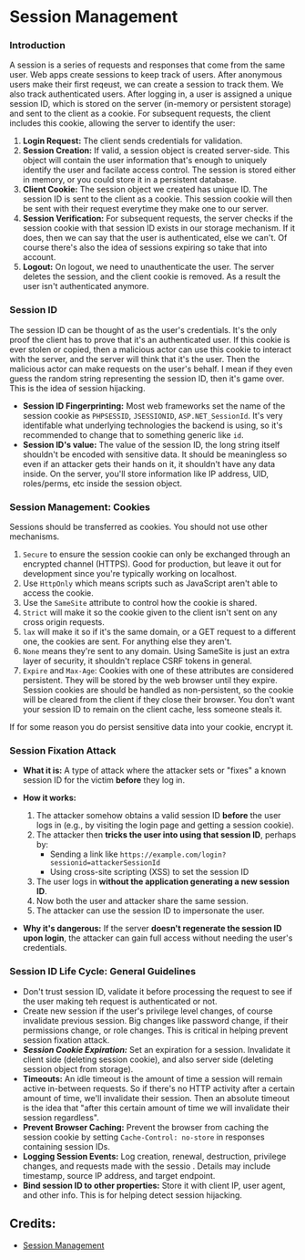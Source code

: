# Session Management

### Introduction
A session is a series of requests and responses that come from the same user. Web apps create sessions to keep track of users. After anonymous users make their first reqeust, we can create a session to track them. We also track authenticated users. After logging in, a user is assigned a unique session ID, which is stored on the server (in-memory or persistent storage) and sent to the client as a cookie. For subsequent requests, the client includes this cookie, allowing the server to identify the user:
1. **Login Request:** The client sends credentials for validation.
2. **Session Creation:** If valid, a session object is created server-side. This object will contain the user information that's enough to uniquely identify the user and facilate access control. The session is stored either in memory, or you could store it in a persistent database. 
3. **Client Cookie:** The session object we created has unique ID. The session ID is sent to the client as a cookie. This session cookie will then be sent with their request everytime they make one to our server.
4. **Session Verification:** For subsequent requests, the server checks if the session cookie with that session ID exists in our storage mechanism. If it does, then we can say that the user is authenticated, else we can't. Of course there's also the idea of sessions expiring so take that into account.
5. **Logout:** On logout, we need to unauthenticate the user. The server deletes the session, and the client cookie is removed. As a result the user isn't authenticated anymore.

### Session ID
The session ID can be thought of as the user's credentials. It's the only proof the client has to prove that it's an authenticated user. If this cookie is ever stolen or copied, then a malicious actor can use this cookie to interact with the server, and the server will think that it's the user. Then the malicious actor can make requests on the user's behalf. I mean if they even guess the random string representing the session ID, then it's game over. This is the idea of session hijacking.
- **Session ID Fingerprinting:** Most web frameworks set the name of the session cookie as `PHPSESSID`, `JSESSIONID`, `ASP.NET_SessionId`. It's very identifable what underlying technologies the backend is using, so it's recommended to change that to something generic like `id`.
- **Session ID's value:** The value of the session ID, the long string itself shouldn't be encoded with sensitive data. It should be meaningless so even if an attacker gets their hands on it, it shouldn't have any data inside. On the server, you'll store information like IP address, UID, roles/perms, etc inside the session object.

### Session Management: Cookies 
Sessions should be transferred as cookies. You should not use other mechanisms. 
1. `Secure` to ensure the session cookie can only be exchanged through an encrypted channel (HTTPS). Good for production, but leave it out for development since you're typically working on localhost. 
2. Use `HttpOnly` which means scripts such as JavaScript aren't able to access the cookie. 
3. Use the `SameSite` attribute to control how the cookie is shared.
  1. `Strict` will make it so the cookie given to the client isn't sent on any cross origin requests. 
  2. `lax` will make it so if it's the same domain, or a GET request to a different one, the cookies are sent. For anything else they aren't. 
  3. `None` means they're sent to any domain.  Using SameSite is just an extra layer of security, it shouldn't replace CSRF tokens in general.
4. `Expire` and `Max-Age`: Cookies with one of these attributes are considered persistent. They will be stored by the web browser until they expire. Session cookies are should be handled as non-persistent, so the cookie will be cleared from the client if they close their browser. You don't want your session ID to remain on the client cache, less someone steals it.



If for some reason you do persist sensitive data into your cookie, encrypt it.

### Session Fixation Attack
* **What it is:** A type of attack where the attacker sets or "fixes" a known session ID for the victim **before** they log in.
* **How it works:**
  1. The attacker somehow obtains a valid session ID **before** the user logs in (e.g., by visiting the login page and getting a session cookie).
  2. The attacker then **tricks the user into using that session ID**, perhaps by:
     * Sending a link like `https://example.com/login?sessionid=attackerSessionId`
     * Using cross-site scripting (XSS) to set the session ID
  3. The user logs in **without the application generating a new session ID**.
  4. Now both the user and attacker share the same session.
  5. The attacker can use the session ID to impersonate the user.

* **Why it's dangerous:** If the server **doesn't regenerate the session ID upon login**, the attacker can gain full access without needing the user's credentials.

### Session ID Life Cycle: General Guidelines
- Don't trust session ID, validate it before processing the request to see if the user making teh request is authenticated or not.
- Create new session if the user's privilege level changes, of course invalidate previous session. Big changes like password change, if their permissions change, or role changes. This is critical in helping prevent session fixation attack.
- ***Session Cookie Expiration:*** Set an expiration for a session. Invalidate it client side (deleting session cookie), and also server side (deleting session object from storage).
- **Timeouts:** An idle timeout is the amount of time a session will remain active in-between requests. So if there's no HTTP activity after a certain amount of time, we'll invalidate their session. Then an absolute timeout is the idea that "after this certain amount of time we will invalidate their session regardless".
- **Prevent Browser Caching:** Prevent the browser from caching the session cookie by setting `Cache-Control: no-store` in responses containing session IDs.
- **Logging Session Events:** Log creation, renewal, destruction, privilege changes, and requests made with the sessio . Details may include timestamp, source IP address, and target endpoint.
- **Bind session ID to other properties:** Store it with client IP, user agent, and other info. This is for helping detect session hijacking.


## Credits:
- [Session Management](https://cheatsheetseries.owasp.org/cheatsheets/Session_Management_Cheat_Sheet.html)